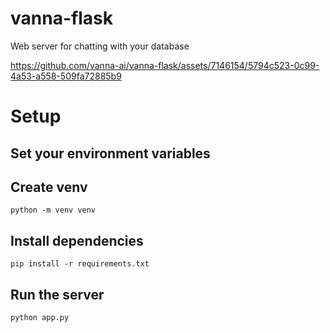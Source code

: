 # vanna-flask
Web server for chatting with your database



https://github.com/vanna-ai/vanna-flask/assets/7146154/5794c523-0c99-4a53-a558-509fa72885b9



# Setup

## Set your environment variables

## Create venv
```
python -m venv venv
```

## Install dependencies
```
pip install -r requirements.txt
```

## Run the server
```
python app.py
```

